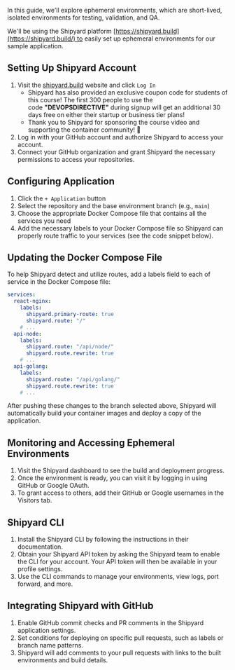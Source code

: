 In this guide, we'll explore ephemeral environments, which are short-lived, isolated environments for testing, validation, and QA.

We'll be using the Shipyard platform [https://shipyard.build](https://shipyard.build/) to easily set up ephemeral environments for our sample application.

## Setting Up Shipyard Account

1. Visit the [shipyard.build](https://shipyard.build/) website and click `Log In`
    - Shipyard has also provided an exclusive coupon code for students of this course! The first 300 people to use the code **"DEVOPSDIRECTIVE"** during signup will get an additional 30 days free on either their startup or business tier plans!
    - Thank you to Shipyard for sponsoring the course video and supporting the container community! 🙏
2. Log in with your GitHub account and authorize Shipyard to access your account.
3. Connect your GitHub organization and grant Shipyard the necessary permissions to access your repositories.

## Configuring Application

1. Click the `+ Application` button
2. Select the repository and the base environment branch (e.g., `main`)
3. Choose the appropriate Docker Compose file that contains all the services you need
4. Add the necessary labels to your Docker Compose file so Shipyard can properly route traffic to your services (see the code snippet below).

## Updating the Docker Compose File

To help Shipyard detect and utilize routes, add a labels field to each of service in the Docker Compose file:

```yaml
services:
  react-nginx:
    labels:
      shipyard.primary-route: true
      shipyard.route: "/"
    # ...
  api-node:
    labels:
      shipyard.route: "/api/node/"
      shipyard.route.rewrite: true
    # ...
  api-golang:
    labels:
      shipyard.route: "/api/golang/"
      shipyard.route.rewrite: true
    # ...
```

After pushing these changes to the branch selected above, Shipyard will automatically build your container images and deploy a copy of the application.

## Monitoring and Accessing Ephemeral Environments
1. Visit the Shipyard dashboard to see the build and deployment progress.
2. Once the environment is ready, you can visit it by logging in using GitHub or Google OAuth.
3. To grant access to others, add their GitHub or Google usernames in the Visitors tab.

## Shipyard CLI

1. Install the Shipyard CLI by following the instructions in their documentation.
2. Obtain your Shipyard API token by asking the Shipyard team to enable the CLI for your account. Your API token will then be available in your profile settings.
3. Use the CLI commands to manage your environments, view logs, port forward, and more.

## Integrating Shipyard with GitHub

1. Enable GitHub commit checks and PR comments in the Shipyard application settings.
2. Set conditions for deploying on specific pull requests, such as labels or branch name patterns.
3. Shipyard will add comments to your pull requests with links to the built environments and build details.